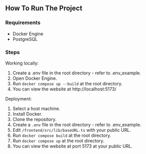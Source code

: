## How To Run The Project
### Requirements
- Docker Engine
- PostgreSQL

### Steps
Working locally:
1. Create a .env file in the root directory - refer to .env_example.
2. Open Docker Engine.
3. Run `docker compose up --build` at the root directory.
4. You can view the website at http://localhost:5173/

Deployment:
1. Select a host machine.
2. Install Docker.
3. Clone the repository.
4. Create a `.env` file in the root directory - refer to .env_example.
5. Edit `/frontend/src/lib/baseURL.ts` with your public URL.
6. Run `docker compose build` at the root directory.
7. Run `docker compose up` at the root directory.
8. You can view the website at port 5173 at your public URL.

